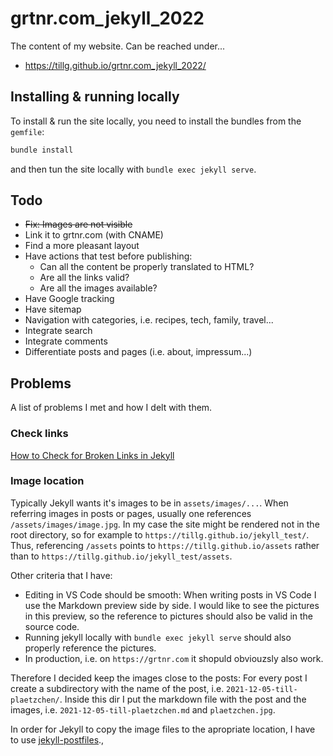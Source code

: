 # grtnr.com_jekyll_2022

The content of my website. Can be reached under...

* https://tillg.github.io/grtnr.com_jekyll_2022/

## Installing & running locally

To install & run the site locally, you need to install the bundles from the `gemfile`:

```bash
bundle install
```

and then tun the site locally with `bundle exec jekyll serve`.

## Todo

* ~~Fix: Images are not visible~~
* Link it to grtnr.com (with CNAME)
* Find a more pleasant layout
* Have actions that test before publishing:
  * Can all the content be properly translated to HTML?
  * Are all the links valid?
  * Are all the images available?
* Have Google tracking
* Have sitemap
* Navigation with categories, i.e. recipes, tech, family, travel...
* Integrate search
* Integrate comments
* Differentiate posts and pages (i.e. about, impressum...)

## Problems 

A list of problems I met and how I delt with them.
### Check links

[How to Check for Broken Links in Jekyll](https://www.supertechcrew.com/jekyll-check-for-broken-links/)
### Image location

Typically Jekyll wants it's images to be in `assets/images/...`. When referring images in posts or pages, usually one references `/assets/images/image.jpg`. In my case the site might be rendered not in the root directory, so for example to `https://tillg.github.io/jekyll_test/`. Thus, referencing `/assets` points to `https://tillg.github.io/assets` rather than to `https://tillg.github.io/jekyll_test/assets`.

Other criteria that I have:

* Editing in VS Code should be smooth: When writing posts in VS Code I use the Markdown preview side by side. I would like to see the pictures in this preview, so the reference to pictures should also be valid in the source code.
* Running jekyll locally with `bundle exec jekyll serve` should also properly reference the pictures.
* In production, i.e. on `https://grtnr.com` it shopuld obviouzsly also work.

Therefore I decided keep the images close to the posts: For every post I create a subdirectory with the name of the post, i.e. `2021-12-05-till-plaetzchen/`. Inside this dir I put the markdown file with the post and the images, i.e. `2021-12-05-till-plaetzchen.md` and `plaetzchen.jpg`.

In order for Jekyll to copy the image files to the apropriate location, I have to use [jekyll-postfiles](https://nhoizey.github.io/jekyll-postfiles/).,